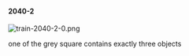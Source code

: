 #### 2040-2
![train-2040-2-0.png](https://github.com/lil-lab/nlvr/raw/master/nlvr/train/images/78/train-2040-2-0.png "train-2040-2-0.png")

one of the grey square contains exactly three objects